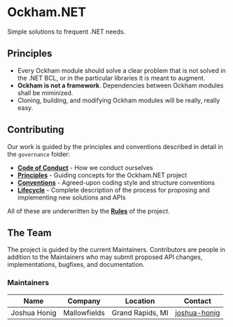 # Ockham.NET
Simple solutions to frequent .NET needs.

## Principles
 - Every Ockham module should solve a clear problem that is not solved in the .NET BCL, or in the particular libraries it is meant to augment.
 - **Ockham is not a framework**. Dependencies between Ockham modules shall be miminized.
 - Cloning, building, and modifying Ockham modules will be really, really easy.

## Contributing
 
Our work is guided by the principles and conventions described in detail in the `governance` folder:

  - **[Code of Conduct](./governance/CodeOfConduct.md)** - How we conduct ourselves
  - **[Principles](./governance/Principles.md)** - Guiding concepts for the Ockham.NET project
  - **[Conventions](./governance/Conventions.md)** - Agreed-upon coding style and structure conventions
  - **[Lifecycle](./governance/Lifecycle.md)** - Complete description of the process for proposing and implementing new solutions and APIs

All of these are underwritten by the **[Rules](./governance/Rules.md)** of the project.

## The Team

The project is guided by the current Maintainers. Contributors are people in addition to the Maintainers who may submit proposed API changes, implementations, bugfixes, and documentation.

### Maintainers

|Name|Company|Location|Contact|
|----|-------|--------|-------|
|Joshua Honig|Mallowfields|Grand Rapids, MI|[joshua-honig](https://github.com/joshua-honig)| 

